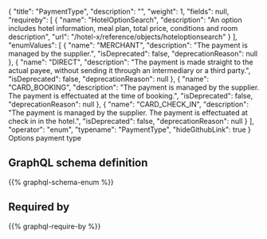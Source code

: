 {
  "title": "PaymentType",
  "description": "",
  "weight": 1,
  "fields": null,
  "requireby": [
    {
      "name": "HotelOptionSearch",
      "description": "An option includes hotel information, meal plan, total price, conditions and room description",
      "url": "/hotel-x/reference/objects/hoteloptionsearch"
    }
  ],
  "enumValues": [
    {
      "name": "MERCHANT",
      "description": "The payment is managed by the supplier.",
      "isDeprecated": false,
      "deprecationReason": null
    },
    {
      "name": "DIRECT",
      "description": "The payment is made straight to the actual payee, without sending it through an intermediary or a third party.",
      "isDeprecated": false,
      "deprecationReason": null
    },
    {
      "name": "CARD_BOOKING",
      "description": "The payment is managed by the supplier. The payment is effectuated at the time of booking.",
      "isDeprecated": false,
      "deprecationReason": null
    },
    {
      "name": "CARD_CHECK_IN",
      "description": "The payment is managed by the supplier. The payment is effectuated at check in in the hotel.",
      "isDeprecated": false,
      "deprecationReason": null
    }
  ],
  "operator": "enum",
  "typename": "PaymentType",
  "hideGithubLink": true
}
Options payment type
## GraphQL schema definition

{{% graphql-schema-enum %}}

## Required by

{{% graphql-require-by %}}
